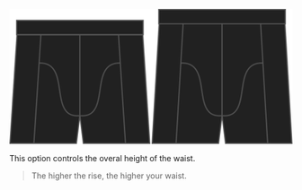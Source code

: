 
![The rise option on Bruce](./rise.svg)

This option controls the overal height of the waist.

> The higher the rise, the higher your waist.